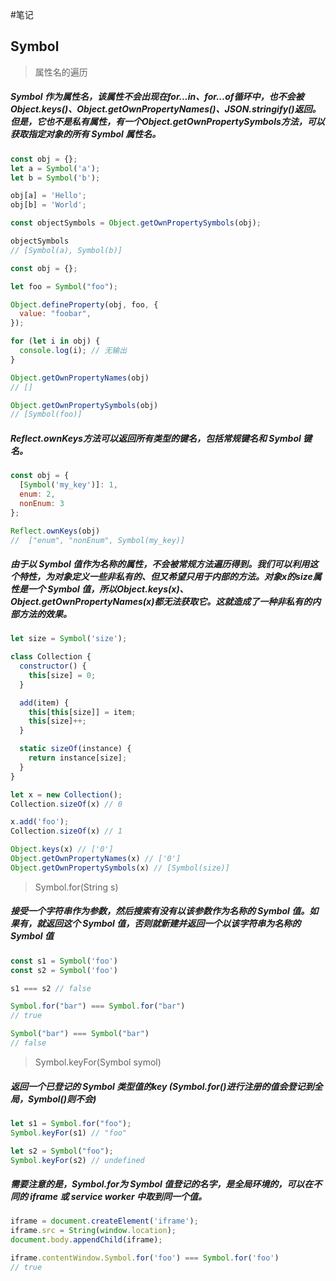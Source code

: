#笔记

## Symbol

> 属性名的遍历

##### Symbol 作为属性名，该属性不会出现在for...in、for...of循环中，也不会被Object.keys()、Object.getOwnPropertyNames()、JSON.stringify()返回。但是，它也不是私有属性，有一个Object.getOwnPropertySymbols方法，可以获取指定对象的所有 Symbol 属性名。

```js
const obj = {};
let a = Symbol('a');
let b = Symbol('b');

obj[a] = 'Hello';
obj[b] = 'World';

const objectSymbols = Object.getOwnPropertySymbols(obj);

objectSymbols
// [Symbol(a), Symbol(b)]

const obj = {};

let foo = Symbol("foo");

Object.defineProperty(obj, foo, {
  value: "foobar",
});

for (let i in obj) {
  console.log(i); // 无输出
}

Object.getOwnPropertyNames(obj)
// []

Object.getOwnPropertySymbols(obj)
// [Symbol(foo)]
```

##### Reflect.ownKeys方法可以返回所有类型的键名，包括常规键名和 Symbol 键名。

```js
const obj = {
  [Symbol('my_key')]: 1,
  enum: 2,
  nonEnum: 3
};

Reflect.ownKeys(obj)
//  ["enum", "nonEnum", Symbol(my_key)]
```

##### 由于以 Symbol 值作为名称的属性，不会被常规方法遍历得到。我们可以利用这个特性，为对象定义一些非私有的、但又希望只用于内部的方法。对象x的size属性是一个 Symbol 值，所以Object.keys(x)、Object.getOwnPropertyNames(x)都无法获取它。这就造成了一种非私有的内部方法的效果。

```js
let size = Symbol('size');

class Collection {
  constructor() {
    this[size] = 0;
  }

  add(item) {
    this[this[size]] = item;
    this[size]++;
  }

  static sizeOf(instance) {
    return instance[size];
  }
}

let x = new Collection();
Collection.sizeOf(x) // 0

x.add('foo');
Collection.sizeOf(x) // 1

Object.keys(x) // ['0']
Object.getOwnPropertyNames(x) // ['0']
Object.getOwnPropertySymbols(x) // [Symbol(size)]
```

> Symbol.for(String s)

##### 接受一个字符串作为参数，然后搜索有没有以该参数作为名称的 Symbol 值。如果有，就返回这个 Symbol 值，否则就新建并返回一个以该字符串为名称的 Symbol 值

```js
const s1 = Symbol('foo')
const s2 = Symbol('foo')

s1 === s2 // false

Symbol.for("bar") === Symbol.for("bar")
// true

Symbol("bar") === Symbol("bar")
// false
```

> Symbol.keyFor(Symbol symol)

##### 返回一个已登记的 Symbol 类型值的key (Symbol.for()进行注册的值会登记到全局，Symbol()则不会)

```js
let s1 = Symbol.for("foo");
Symbol.keyFor(s1) // "foo"

let s2 = Symbol("foo");
Symbol.keyFor(s2) // undefined
```

##### 需要注意的是，Symbol.for为 Symbol 值登记的名字，是全局环境的，可以在不同的 iframe 或 service worker 中取到同一个值。

```js
iframe = document.createElement('iframe');
iframe.src = String(window.location);
document.body.appendChild(iframe);

iframe.contentWindow.Symbol.for('foo') === Symbol.for('foo')
// true
```

